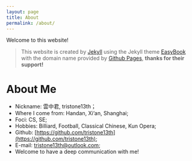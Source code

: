 ```yaml
---
layout: page
title: About
permalink: /about/
---
```


Welcome to this website!

> This website is created by [Jekyll](http://jekyllcn.com/) using the Jekyll theme [EasyBook](https://github.com/laobubu/jekyll-theme-EasyBook) with the domain name provided by [Github Pages](https://pages.github.com/), **thanks for their support!**

# About Me

- Nickname:  雲中君, tristone13th；
- Where I come from: Handan, Xi‘an, Shanghai;
- Foci: CS, SE;
- Hobbies: Billiard, Football, Classical Chinese, Kun Opera;
- Github: [https://github.com/tristone13th](https://github.com/tristone13th);
- E-mail: [tristone13th@outlook.com](tristone13th@outlook.com);
- Welcome to have a deep communication with me! 
